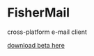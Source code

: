 # FisherMail
cross-platform e-mail client

[download beta here](https://github.com/fantigny/email/releases/tag/beta)

